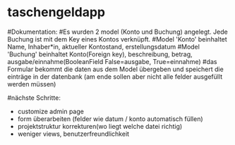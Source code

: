 # taschengeldapp
#Dokumentation: 
#Es wurden 2 model (Konto und Buchung) angelegt. Jede Buchung ist mit dem Key eines Kontos verknüpft.
#Model 'Konto' beinhaltet Name, Inhaber*in, aktueller Kontostand, erstellungsdatum
#Model 'Buchung' beinhaltet Konto(Foreign key), beschreibung, betrag, ausgabe/einnahme(BooleanField False=ausgabe, True=einnahme)
#das Formular bekommt die daten aus dem Model übergeben und speichert die einträge in der datenbank (am ende sollen aber nicht alle felder ausgefüllt werden müssen)

#nächste Schritte:
- customize admin page
- form überarbeiten (felder wie datum / konto automatisch füllen)
- projektstruktur korrekturen(wo liegt welche datei richtig)
- weniger views, benutzerfreundlichkeit
